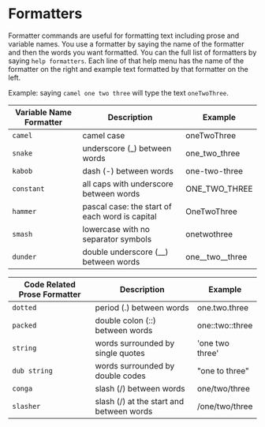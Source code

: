 # Formatters

Formatter commands are useful for formatting text including prose and variable names. You use a formatter by saying the name of the formatter and then the words you want formatted. You can the full list of formatters by saying `help formatters`. Each line of that help menu has the name of the formatter on the right and example text formatted by that formatter on the left.

Example: saying `camel one two three` will type the text `oneTwoThree`.

| Variable Name Formatter | Description                                    | Example             |
| ----------------------- | ---------------------------------------------- | ------------------- |
| `camel`                 | camel case                                     | oneTwoThree         |
| `snake`                 | underscore (\_) between words                  | one_two_three       |
| `kabob`                 | dash (-) between words                         | one-two-three       |
| `constant`              | all caps with underscore between words         | ONE_TWO_THREE       |
| `hammer`                | pascal case: the start of each word is capital | OneTwoThree         |
| `smash`                 | lowercase with no separator symbols            | onetwothree         |
| `dunder`                | double underscore (\_\_) between words         | one\_\_two\_\_three |

| Code Related Prose Formatter | Description                              | Example             |
| ---------------------------- | ---------------------------------------- | ------------------- |
| `dotted`                     | period (.) between words                 | one.two.three       |
| `packed`                     | double colon (::) between words          | one\:\:two\:\:three |
| `string`                     | words surrounded by single quotes        | 'one two three'     |
| `dub string`                 | words surrounded by double codes         | "one to three"      |
| `conga`                      | slash (/) between words                  | one/two/three       |
| `slasher`                    | slash (/) at the start and between words | /one/two/three      |
